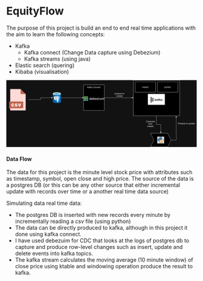 # EquityFlow
The purpose of this project is build an end to end real time applications with the aim to learn the following concepts:
- Kafka
  - Kafka connect (Change Data capture using Debezium)
  - Kafka streams (using java)
- Elastic search (quering)
- Kibaba (visualisation)

![Data Architecture](./EquitiyFlow.drawio.png)


#### Data Flow
The data for this project is the minute level stock price with attributes such as timestamp, symbol, open close and high price. The source of the data is a postgres DB (or this can be any other source that either incremental update with records over time or a another real time data source)

Simulating data real time data:
- The postgres DB is inserted with new records every minute by incrementally reading a csv file (using python)
- The data can be directly produced to kafka, although in this project it done using kafka connect. 
- I have used debezuim for CDC that looks at the logs of postgres db to capture and produce row-level changes such as insert, update and delete events into kafka topics.
- The kafka stream calculates the moving average (10 minute window) of close price using ktable and windowing operation produce the result to kafka.
